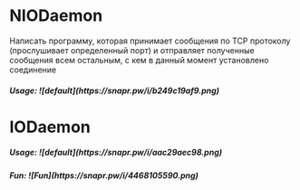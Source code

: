 NIODaemon
========
Написать программу, которая принимает сообщения по TCP протоколу (прослушивает определенный порт) и отправляет полученные сообщения всем остальным, с кем в данный момент установлено соединение
<h5>Usage:</h>
![default](https://snapr.pw/i/b249c19af9.png)

IODaemon
========
<h5>Usage:</h>
![default](https://snapr.pw/i/aac29aec98.png)
<h5>Fun:</h>
![Fun](https://snapr.pw/i/4468105590.png)